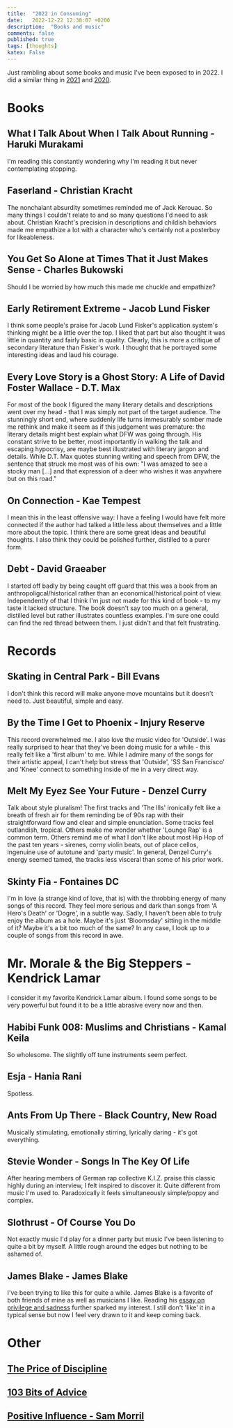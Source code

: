 ```yaml
---
title:  "2022 in Consuming"
date:   2022-12-22 12:38:07 +0200
description:  "Books and music"
comments: false
published: true
tags: [thoughts]
katex: False
---
```


Just rambling about some books and music I've been exposed to in 2022. I did a similar thing in
[2021](https://kevinkle.in/posts/2021-12-28-2021_consuming/) and [2020](https://kevinkle.in/posts/2021-01-02-2020_consuming/).

# Books

## What I Talk About When I Talk About Running - Haruki Murakami
I'm reading this constantly wondering why I'm reading it but never contemplating stopping.

## Faserland - Christian Kracht
The nonchalant absurdity sometimes reminded me of Jack Kerouac. So many things I couldn't relate to and so many questions I'd need to ask about. Christian Kracht's precision in descriptions and childish behaviors made me empathize a lot with a character who's certainly not a posterboy for likeableness.

## You Get So Alone at Times That it Just Makes Sense - Charles Bukowski
Should I be worried by how much this made me chuckle and empathize?

## Early Retirement Extreme - Jacob Lund Fisker
I think some people's praise for Jacob Lund Fisker's application system's thinking might be a little over the top. I liked that part but also thought it was little in quantity and fairly
basic in quality. Clearly, this is more a critique of secondary literature than Fisker's work. I thought that he portrayed some interesting ideas and laud his courage.

## Every Love Story is a Ghost Story: A Life of David Foster Wallace - D.T. Max
For most of the book I figured the many literary details and descriptions went over my head - that I was simply not part of the target audience. The stunningly short end, where suddenly life turns immesurably somber made me rethink and make it seem as if this judgement was premature: the literary details might best explain what DFW was going through. His constant strive to be better, most importantly in walking the talk and escaping hypocrisy, are maybe best illustrated with literary jargon and details. While D.T. Max quotes stunning writing and speech from DFW, the sentence that struck me most was of his own: "I was amazed to see a stocky man [...] and that expression of a deer who wishes it was anywhere but on this road."

## On Connection - Kae Tempest
I mean this in the least offensive way: I have a feeling I would have felt more connected if the author had talked a little less about themselves and a little more about the topic. I think there are some great ideas and beautiful thoughts. I also think they could be polished further, distilled to a purer form.

## Debt - David Graeaber
I started off badly by being caught off guard that this was a book from an anthropoligcal/historical rather than an economical/historical point of view. Independently of that
I think I'm just not made for this kind of book - to my taste it lacked structure. The book doesn't say too much on a general, distilled level but rather illustrates
countless examples. I'm sure one could can find the red thread between them. I just didn't and that felt frustrating.

# Records

## Skating in Central Park - Bill Evans
I don't think this record will make anyone move mountains but it doesn't need to. Just beautiful, simple and easy.

## By the Time I Get to Phoenix - Injury Reserve
This record overwhelmed me. I also love the music video for 'Outside'. I was really surprised to hear that they've been doing music for a while - this really felt like a 'first album' to me. While I admire many of the songs for their artistic appeal, I can't help but stress that 'Outside', 'SS San Francisco' and 'Knee' connect to something inside of me in a very direct way.

## Melt My Eyez See Your Future - Denzel Curry
Talk about style pluralism! The first tracks and 'The Ills' ironically felt like a breath of fresh air for them reminding be of 90s rap with their straightforward flow and clear and simple enunciation. Some tracks feel outlandish, tropical. Others make me wonder whether 'Lounge Rap' is a common term. Others remind me of what I don't like about most Hip Hop of the past ten years - sirenes, corny violin beats, out of place cellos, ingenuine use of autotune and 'party music'. In general, Denzel Curry's energy seemed tamed, the tracks less visceral than some of his prior work.

## Skinty Fia - Fontaines DC
I'm in love (a strange kind of love, that is) with the throbbing energy of many songs of this record. They feel more serious and dark than songs from 'A Hero's Death' or 'Dogre', in a subtle way.
Sadly, I haven't been able to truly enjoy the album as a hole. Maybe it's just 'Bloomsday' sitting in the middle of it? Maybe it's a bit too much of the same? In any case, I look up to a couple
of songs from this record in awe.

# Mr. Morale & the Big Steppers - Kendrick Lamar
I consider it my favorite Kendrick Lamar album. I found some songs to be very powerful but found it to be a little abrasive every now and then.

## Habibi Funk 008: Muslims and Christians - Kamal Keila
So wholesome. The slightly off tune instruments seem perfect.

## Esja - Hania Rani
Spotless.

## Ants From Up There - Black Country, New Road
Musically stimulating, emotionally stirring, lyrically daring - it's got everything.

## Stevie Wonder - Songs In The Key Of Life
After hearing members of German rap collective K.I.Z. praise this classic highly during an interview, I felt inspired to discover it. Quite different from music I'm used to. Paradoxically
it feels simultaneously simple/poppy and complex.

## Slothrust - Of Course You Do
Not exactly music I'd play for a dinner party but music I've been listening to quite a bit by myself. A little rough around the edges but nothing to be ashamed of.

## James Blake - James Blake
I've been trying to like this for quite a while. James Blake is a favorite of both friends of mine as well as musicians I like. Reading his [essay on privilege and sadness](https://www.penguin.co.uk/articles/2019/10/james-blake-on-mental-health) further sparked my interest. I still don't 'like' it in a typical sense but now I
feel very drawn to it and keep coming back.

# Other

## [The Price of Discipline](https://perell.com/essay/the-price-of-discipline/)

## [103 Bits of Advice](https://kk.org/thetechnium/103-bits-of-advice-i-wish-i-had-known/)

## [Positive Influence - Sam Morril](https://youtu.be/OUN_f7xKnpM)

